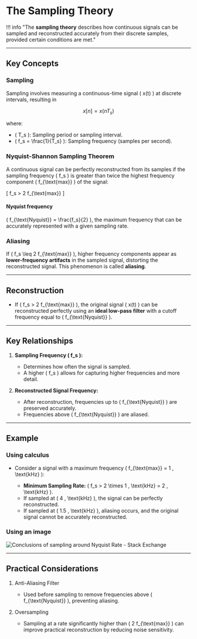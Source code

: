 # The Sampling Theory

!!! info "The **sampling theory** describes how continuous signals can be sampled and reconstructed accurately from their discrete samples, provided certain conditions are met."

---

## Key Concepts

### Sampling

Sampling involves measuring a continuous-time signal \( x(t) \) at discrete intervals, resulting in 

$$
x[n] = x(nT_s)
$$

where:

- \( T_s \): Sampling period or sampling interval.
- \( f_s = \frac{1}{T_s} \): Sampling frequency (samples per second).

### Nyquist-Shannon Sampling Theorem

A continuous signal can be perfectly reconstructed from its samples if the sampling frequency \( f_s \) is greater than twice the highest frequency component \( f_{\text{max}} \) of the signal:

\[
f_s > 2 f_{\text{max}}
\]

#### Nyquist frequency

 \( f_{\text{Nyquist}} = \frac{f_s}{2} \), the maximum frequency that can be accurately represented with a given sampling rate.

### Aliasing

If \( f_s \leq 2 f_{\text{max}} \), higher frequency components appear as **lower-frequency artifacts** in the sampled signal, distorting the reconstructed signal. This phenomenon is called **aliasing**.

---

## Reconstruction

- If \( f_s > 2 f_{\text{max}} \), the original signal \( x(t) \) can be reconstructed perfectly using an **ideal low-pass filter** with a cutoff frequency equal to \( f_{\text{Nyquist}} \).

---

## **Key Relationships**

1. **Sampling Frequency \( f_s \):**

     - Determines how often the signal is sampled.
     - A higher \( f_s \) allows for capturing higher frequencies and more detail.

2. **Reconstructed Signal Frequency:**

     - After reconstruction, frequencies up to \( f_{\text{Nyquist}} \) are preserved accurately.
     - Frequencies above \( f_{\text{Nyquist}} \) are aliased.

---

## Example

### Using calculus

- Consider a signal with a maximum frequency \( f_{\text{max}} = 1 \, \text{kHz} \):

  - **Minimum Sampling Rate:** \( f_s > 2 \times 1 \, \text{kHz} = 2 \, \text{kHz} \).
  - If sampled at \( 4 \, \text{kHz} \), the signal can be perfectly reconstructed.
  - If sampled at \( 1.5 \, \text{kHz} \), aliasing occurs, and the original signal cannot be accurately reconstructed.

### Using an image

![Conclusions of sampling around Nyquist Rate - Stack Exchange](https://rula-tech.com/uploads/images/Knowledge%20Articles/Articles/Nyquist/nyquiet.png)

---

## Practical Considerations

1. Anti-Aliasing Filter

     - Used before sampling to remove frequencies above \( f_{\text{Nyquist}} \), preventing aliasing.

2. Oversampling

     - Sampling at a rate significantly higher than \( 2 f_{\text{max}} \) can improve practical reconstruction by reducing noise sensitivity.

